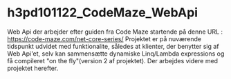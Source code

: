 # h3pd101122_CodeMaze_WebApi
Web Api der arbejder efter guiden fra Code Maze startende på denne URL : https://code-maze.com/net-core-series/
Projektet er på nuværende tidspunkt udvidet med funktionalite, således at klienter, der benytter sig af Web Api'et, selv kan sammensætte dynamiske Linq/Lambda 
expressions og få compileret "on the fly"(version 2 af projektet).
Der arbejdes videre med projektet herefter. 
